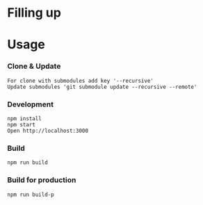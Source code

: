 # Filling up

# Usage
### Clone & Update
```
For clone with submodules add key '--recursive'
Update submodules 'git submodule update --recursive --remote'
```
### Development
```
npm install
npm start
Open http://localhost:3000
```
### Build
```
npm run build
```
### Build for production
```
npm run build-p
```
